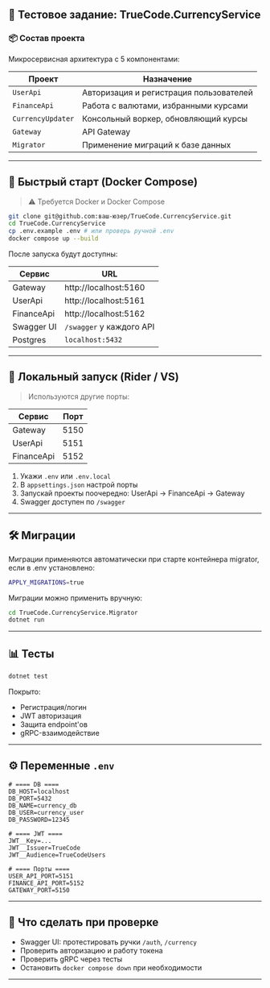## 💪 Тестовое задание: TrueCode.CurrencyService

### 📦 Состав проекта

Микросервисная архитектура с 5 компонентами:

| Проект               | Назначение                              |
|----------------------|------------------------------------------|
| `UserApi`            | Авторизация и регистрация пользователей |
| `FinanceApi`         | Работа с валютами, избранными курсами   |
| `CurrencyUpdater`    | Консольный воркер, обновляющий курсы    |
| `Gateway`            | API Gateway                             |
| `Migrator`           | Применение миграций к базе данных       |

---

## 🚀 Быстрый старт (Docker Compose)

> ⚠️ Требуется Docker и Docker Compose

```bash
git clone git@github.com:ваш-юзер/TrueCode.CurrencyService.git
cd TrueCode.CurrencyService
cp .env.example .env # или проверь ручной .env
docker compose up --build
```

После запуска будут доступны:

| Сервис       | URL                           |
|--------------|-------------------------------|
| Gateway      | http://localhost:5160         |
| UserApi      | http://localhost:5161         |
| FinanceApi   | http://localhost:5162         |
| Swagger UI   | `/swagger` у каждого API      |
| Postgres     | `localhost:5432`              |

---

## 🔮 Локальный запуск (Rider / VS)

> Используются другие порты:

| Сервис       | Порт       |
|--------------|------------|
| Gateway      | 5150       |
| UserApi      | 5151       |
| FinanceApi   | 5152       |

1. Укажи `.env` или `.env.local`
2. В `appsettings.json` настрой порты
3. Запускай проекты поочередно: UserApi → FinanceApi → Gateway
4. Swagger доступен по `/swagger`

---
## 🛠 Миграции
Миграции применяются автоматически при старте контейнера migrator, если в .env установлено:
```bash
APPLY_MIGRATIONS=true
```
Миграции можно применить вручную:
```bash
cd TrueCode.CurrencyService.Migrator
dotnet run
```
---
## 📊 Тесты

```bash
dotnet test
```

Покрыто:

- Регистрация/логин
- JWT авторизация
- Защита endpoint'ов
- gRPC-взаимодействие

---

## ⚙️ Переменные `.env`

```dotenv
# ==== DB ====
DB_HOST=localhost
DB_PORT=5432
DB_NAME=currency_db
DB_USER=currency_user
DB_PASSWORD=12345

# ==== JWT ====
JWT__Key=...
JWT__Issuer=TrueCode
JWT__Audience=TrueCodeUsers

# ==== Порты ====
USER_API_PORT=5151
FINANCE_API_PORT=5152
GATEWAY_PORT=5150
```

---

## 🥴 Что сделать при проверке

- Swagger UI: протестировать ручки `/auth`, `/currency`
- Проверить авторизацию и работу токена
- Проверить gRPC через тесты
- Остановить `docker compose down` при необходимости

---

